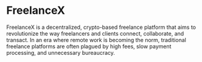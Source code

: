 # FreelanceX
FreelanceX is a decentralized, crypto-based freelance platform that aims to revolutionize the way freelancers and clients connect, collaborate, and transact. In an era where remote work is becoming the norm, traditional freelance platforms are often plagued by high fees, slow payment processing, and unnecessary bureaucracy. 
